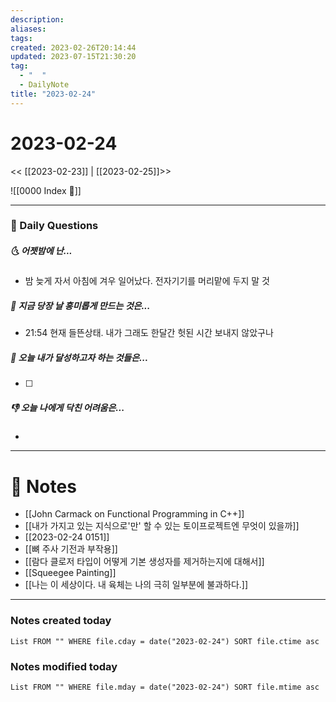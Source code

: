 ```yaml
---
description:
aliases: 
tags: 
created: 2023-02-26T20:14:44
updated: 2023-07-15T21:30:20
tag:
  - "  "
  - DailyNote
title: "2023-02-24"
---
```


# 2023-02-24

<< [[2023-02-23]] | [[2023-02-25]]>>

![[0000 Index 🔗]]

---

### 📅 Daily Questions

##### 🌜 어젯밤에 난...

- 밤 늦게 자서 아침에 겨우 일어났다. 전자기기를 머리맡에 두지 말 것

##### 🙌 지금 당장 날 흥미롭게 만드는 것은...

- 21:54 현재 들뜬상태. 내가 그래도 한달간 헛된 시간 보내지 않았구나

##### 🚀 오늘 내가 달성하고자 하는 것들은...

- [ ] 

##### 👎 오늘 나에게 닥친 어려움은...

- 

---

# 📝 Notes

- [[John Carmack on Functional Programming in C++]]
- [[내가 가지고 있는 지식으로'만' 할 수 있는 토이프로젝트엔 무엇이 있을까]]
- [[2023-02-24 0151]]
- [[뼈 주사 기전과 부작용]]
- [[람다 클로저 타입이 어떻게 기본 생성자를 제거하는지에 대해서]]
- [[Squeegee Painting]]
- [[나는 이 세상이다. 내 육체는 나의 극히 일부분에 불과하다.]]

---

### Notes created today

```dataview
List FROM "" WHERE file.cday = date("2023-02-24") SORT file.ctime asc
```

### Notes modified today

```dataview
List FROM "" WHERE file.mday = date("2023-02-24") SORT file.mtime asc
```

